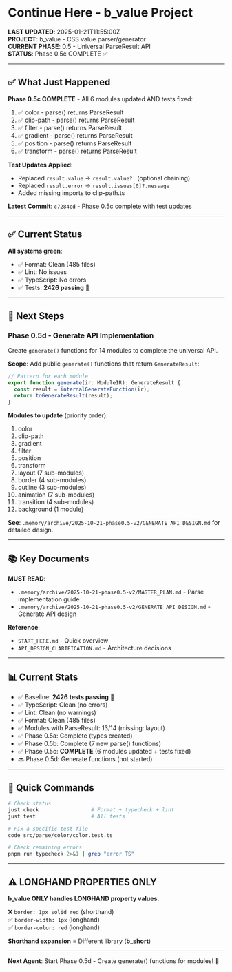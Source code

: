 # Continue Here - b_value Project

**LAST UPDATED**: 2025-01-21T11:55:00Z  
**PROJECT**: b_value - CSS value parser/generator  
**CURRENT PHASE**: 0.5 - Universal ParseResult API  
**STATUS**: Phase 0.5c COMPLETE ✅

---

## ✅ What Just Happened

**Phase 0.5c COMPLETE** - All 6 modules updated AND tests fixed:

1. ✅ color - parse() returns ParseResult<Color>
2. ✅ clip-path - parse() returns ParseResult<ClipPathValue>  
3. ✅ filter - parse() returns ParseResult<FilterFunction>
4. ✅ gradient - parse() returns ParseResult<Gradient>
5. ✅ position - parse() returns ParseResult<Position2D>
6. ✅ transform - parse() returns ParseResult<Transform>

**Test Updates Applied**:
- Replaced `result.value` → `result.value?.` (optional chaining)
- Replaced `result.error` → `result.issues[0]?.message`
- Added missing imports to clip-path.ts

**Latest Commit**: `c7284cd` - Phase 0.5c complete with test updates

---

## ✅ Current Status

**All systems green**:
- ✅ Format: Clean (485 files)
- ✅ Lint: No issues
- ✅ TypeScript: No errors
- ✅ Tests: **2426 passing** 🎉

---

## 🎯 Next Steps

### Phase 0.5d - Generate API Implementation

Create `generate()` functions for 14 modules to complete the universal API.

**Scope**: Add public `generate()` functions that return `GenerateResult`:

```typescript
// Pattern for each module
export function generate(ir: ModuleIR): GenerateResult {
  const result = internalGenerateFunction(ir);
  return toGenerateResult(result);
}
```

**Modules to update** (priority order):
1. color
2. clip-path  
3. gradient
4. filter
5. position
6. transform
7. layout (7 sub-modules)
8. border (4 sub-modules)
9. outline (3 sub-modules)
10. animation (7 sub-modules)
11. transition (4 sub-modules)
12. background (1 module)

**See**: `.memory/archive/2025-10-21-phase0.5-v2/GENERATE_API_DESIGN.md` for detailed design.

---

## 📚 Key Documents

**MUST READ**:
- `.memory/archive/2025-10-21-phase0.5-v2/MASTER_PLAN.md` - Parse implementation guide
- `.memory/archive/2025-10-21-phase0.5-v2/GENERATE_API_DESIGN.md` - Generate API design

**Reference**:
- `START_HERE.md` - Quick overview
- `API_DESIGN_CLARIFICATION.md` - Architecture decisions

---

## 📊 Current Stats

- ✅ Baseline: **2426 tests passing** 🎉
- ✅ TypeScript: Clean (no errors)
- ✅ Lint: Clean (no warnings)
- ✅ Format: Clean (485 files)
- ✅ Modules with ParseResult: 13/14 (missing: layout)
- ✅ Phase 0.5a: Complete (types created)
- ✅ Phase 0.5b: Complete (7 new parse() functions)  
- ✅ Phase 0.5c: **COMPLETE** (6 modules updated + tests fixed)
- 🔜 Phase 0.5d: Generate functions (not started)

---

## 🔧 Quick Commands

```bash
# Check status
just check                 # Format + typecheck + lint
just test                  # All tests

# Fix a specific test file
code src/parse/color/color.test.ts

# Check remaining errors
pnpm run typecheck 2>&1 | grep "error TS"
```

---

## ⚠️ LONGHAND PROPERTIES ONLY

**b_value ONLY handles LONGHAND property values.**

❌ `border: 1px solid red` (shorthand)  
✅ `border-width: 1px` (longhand)  
✅ `border-color: red` (longhand)

**Shorthand expansion** = Different library (**b_short**)

---

**Next Agent**: Start Phase 0.5d - Create generate() functions for modules! 🚀
